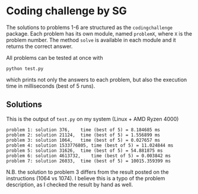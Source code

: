# Coding challenge by SG

The solutions to problems 1-6 are structured as the `codingchallenge` package.
Each problem has its own module, named `problemX`, where `X` is the problem number.
The method `solve` is available in each module and it returns the correct answer.

All problems can be tested at once with
```
python test.py
```
which prints not only the answers to each problem, but also the execution time in milliseconds (best of 5 runs).

## Solutions

This is the output of `test.py` on my system (Linux + AMD Ryzen 4000)
```
problem 1: solution 376,	time (best of 5) = 8.184685 ms
problem 2: solution 21124,	time (best of 5) = 1.556899 ms
problem 3: solution 1064,	time (best of 5) = 0.027657 ms
problem 4: solution 1533776805,	time (best of 5) = 11.024844 ms
problem 5: solution 31626,	time (best of 5) = 54.881875 ms
problem 6: solution 4613732,	time (best of 5) = 0.003842 ms
problem 7: solution 26033,	time (best of 5) = 10015.359399 ms
```

N.B. the solution to problem 3 differs from the result posted on the instructions (1064 vs 1074). I believe this is a typo of the problem description, as I checked the result by hand as well.

